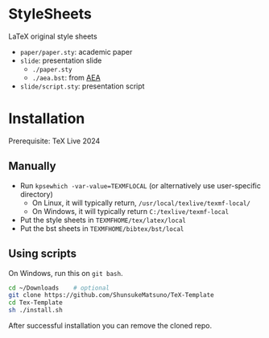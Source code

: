 # StyleSheets
LaTeX original style sheets

- `paper/paper.sty`: academic paper
- `slide`: presentation slide
  - `./paper.sty`
  - `./aea.bst`: from [AEA](https://www.aeaweb.org/journals/templates)  
- `slide/script.sty`: presentation script

# Installation 
Prerequisite: TeX Live 2024
## Manually 
- Run `kpsewhich -var-value=TEXMFLOCAL` (or alternatively use user-specific directory) 
  - On Linux, it will typically return, `/usr/local/texlive/texmf-local/`
  - On Windows, it will typically return `C:/texlive/texmf-local`
- Put the style sheets in `TEXMFHOME/tex/latex/local`
- Put the bst sheets in `TEXMFHOME/bibtex/bst/local`

## Using scripts
On Windows, run this on `git bash`.
```bash
cd ~/Downloads    # optional
git clone https://github.com/ShunsukeMatsuno/TeX-Template
cd Tex-Template
sh ./install.sh
```
After successful installation you can remove the cloned repo.

